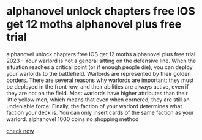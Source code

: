 # alphanovel unlock chapters free IOS get 12 moths alphanovel plus free trial

alphanovel unlock chapters free IOS get 12 moths alphanovel plus free trial 2023 - Your warlord is not a general sitting on the defensive line. When the situation reaches a critical point (or if enough people die), you can deploy your warlords to the battlefield. Warlords are represented by their golden borders. There are several reasons why warlords are important: they must be deployed in the front row, and their abilities are always active, even if they are not on the field. Most warlords have higher attributes than their little yellow men, which means that even when cornered, they are still an undeniable force. Finally, the faction of your warlord determines what faction your deck is. You can only insert cards of the same faction as your warlord. alphanovel 1000 coins no shopping method

[check now](https://helpgive.to/i7bbAE)
